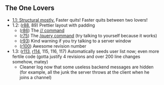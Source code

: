 ## The One Lovers ##
  * [1.1: Structural mostly.](http://theminds.googlecode.com/files/Theminds-1.1.zip) Faster quits! Faster quits between two lovers!
  * 1.2: ([r88](https://code.google.com/p/theminds/source/detail?r=88), 89) Prettier layout with padding
    * ([r86](https://code.google.com/p/theminds/source/detail?r=86)) The [// command](Commands.md)
    * ([r75](https://code.google.com/p/theminds/source/detail?r=75)) The [/query command](Commands.md) (try talking to yourself because it works)
    * ([r93](https://code.google.com/p/theminds/source/detail?r=93)) Kind warning if you try talking to a server window
    * ([r100](https://code.google.com/p/theminds/source/detail?r=100)) Awesome revision number
  * 1.3: ([r113](https://code.google.com/p/theminds/source/detail?r=113), [r114](https://code.google.com/p/theminds/source/detail?r=114), 115, 116, 117) Automatically seeds user list now; even more fertile code (gotta justify 4 revisions and over 200 line changes somehow, matey)
    * Cleaner log now that some useless backend messages are hidden (for example, all the junk the server throws at the client when he joins a channel)